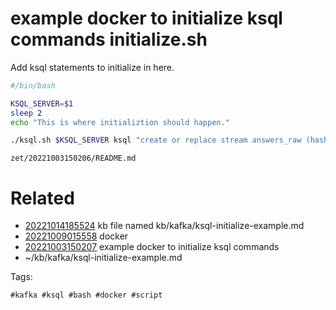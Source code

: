 # example docker to initialize ksql commands initialize.sh

Add ksql statements to initialize in here.

```bash
#/bin/bash

KSQL_SERVER=$1
sleep 2
echo "This is where initializtion should happen."

./ksql.sh $KSQL_SERVER ksql "create or replace stream answers_raw (hash string, answer string) with (kafka_topic='answer', value_format='delimited', value_delimiter=':');"
```

` zet/20221003150206/README.md `

# Related

- [20221014185524](/zet/20221014185524/README.md) kb file named kb/kafka/ksql-initialize-example.md
- [20221009015558](/zet/20221009015558/README.md) docker
- [20221003150207](/zet/20221003150207/README.md) example docker to initialize ksql commands
- ~/kb/kafka/ksql-initialize-example.md

Tags:

    #kafka #ksql #bash #docker #script

